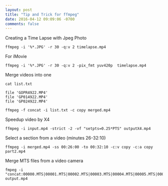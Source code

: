 ```yaml
---
layout: post
title: "Tip and Trick for ffmpeg"
date: 2016-04-12 09:09:06 -0700
comments: false
---
```

Creating a Time Lapse with Jpeg Photo

```
ffmpeg -i '%*.JPG' -r 30 -q:v 2 timelapse.mp4
```

For iMovie

```
ffmpeg -i '%*.JPG' -r 30 -q:v 2 -pix_fmt yuv420p  timelapse.mp4
```

Merge videos into one

```
cat list.txt

file 'GOPR4922.MP4'
file 'GP014922.MP4'
file 'GP024922.MP4'

ffmpeg -f concat -i list.txt -c copy merged.mp4
```

Speedup video by X4

```
ffmpeg -i input.mp4 -strict -2 -vf "setpts=0.25*PTS" outputX4.mp4
```

Select a section from a video (minutes 26-32:10)

```
ffmpeg -i merged.mp4 -ss 00:26:00 -to 00:32:10 -c:v copy -c:a copy part2.mp4
```

Merge MTS files from a video camera 
```
fmpeg -i "concat:00000.MTS|00001.MTS|00002.MTS|00003.MTS|00004.MTS|00005.MTS|00006.MTS" output.mp4
```

